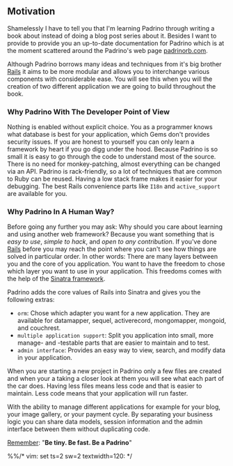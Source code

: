 ## Motivation

Shamelessly I have to tell you that I'm learning Padrino through writing a book about instead of doing a blog post
series about it. Besides I want to provide to provide you an up-to-date documentation for Padrino which is at the moment
scattered around the Padrino's web page [padrinorb.com](http://www.padrinorb.com/).


Although Padrino borrows many ideas and techniques from it's big brother [Rails](http://rubyonrails.org/) it aims to be
more modular and allows you to interchange various components with considerable ease. You will see this when you will
the creation of two different application we are going to build throughout the book.


### Why Padrino With The Developer Point of View

Nothing is enabled without explicit choice. You as a programmer knows what database is best for your application, which
Gems don't provides security issues. If you are honest to yourself you can only learn a framework by heart if you go
digg under the hood. Because Padrino is so small it is easy to go through the code to understand most of the source.
There is no need for monkey-patching, almost everything can be changed via an API. Padrino is rack-friendly, so a lot
of techniques that are common to Ruby can be reused.  Having a low stack frame makes it easier for your debugging.  The
best Rails convenience parts like `I18n` and `active_support` are available for you.


### Why Padrino In A Human Way?

Before going any further you may ask: Why should you care about learning and using another web framework? Because you
want something that is *easy to use*, *simple to hack*, and *open to any contribution*. If you've done
[Rails](http://rubyonrails.org/) before you may reach the point where you can't see how things are solved in particular
order. In other words: There are many layers between you and the core of you application. You want to have the freedom
to chose which layer you want to use in your application. This freedoms comes with the help of the
[Sinatra framework](http://www.sinatrarb.com/).


Padrino adds the core values of Rails into Sinatra and gives you the following extras:


- `orm`: Chose which adapter you want for a new application. They are available for datamapper, sequel, activerecord,
  mongomapper, mongoid, and couchrest.
- `multiple application support`: Split you application into small, more manage- and -testable parts that are easier to
  maintain and to test.
- `admin interface`: Provides an easy way to view, search, and modify data in your application.


When you are starting a new project in Padrino only a few files are created and when your a taking a closer look at them
you will see what each part of the car does. Having less files means less code and that is easier to maintain. Less code
means that your application will run faster.


With the ability to manage different applications for example for your blog, your image gallery, or your payment cycle.
By separating your business logic you can share data models, session information and the admin interface between them
without duplicating code.


[Remember](https://speakerdeck.com/daddye/padrino-framework-0-dot-11-and-1-dot-0): "**Be tiny. Be fast. Be a Padrino**"

%%/* vim: set ts=2 sw=2 textwidth=120: */
